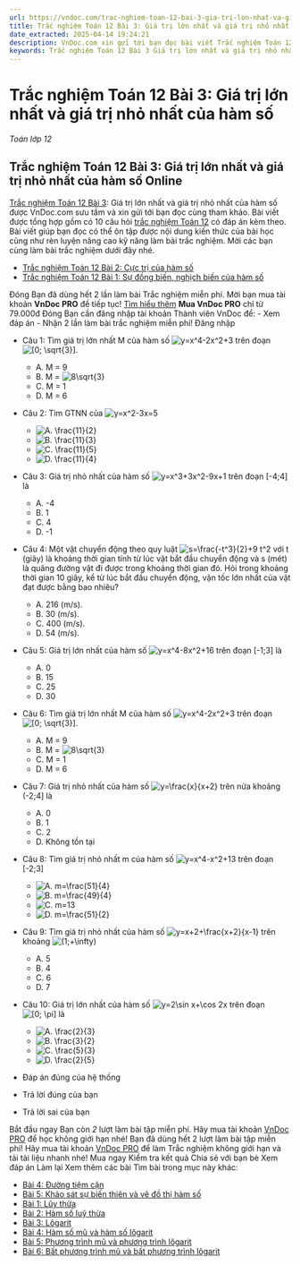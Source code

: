 ```yaml
---
url: https://vndoc.com/trac-nghiem-toan-12-bai-3-gia-tri-lon-nhat-va-gia-tri-nho-nhat-cua-ham-so-291475
title: Trắc nghiệm Toán 12 Bài 3: Giá trị lớn nhất và giá trị nhỏ nhất của hàm số - Toán lớp 12 - VnDoc.com
date_extracted: 2025-04-14 19:24:21
description: VnDoc.com xin gửi tới bạn đọc bài viết Trắc nghiệm Toán 12 Bài 3: Giá trị lớn nhất và giá trị nhỏ nhất của hàm số. Mời các bạn cùng tham khảo chi tiết.
keywords: Trắc nghiệm Toán 12 Bài 3 Giá trị lớn nhất và giá trị nhỏ nhất của hàm số,trắc nghiệm Toán 12 Bài 3,Giá trị lớn nhất và giá trị nhỏ nhất của hàm số,trắc nghiệm toán 12,toán 12,toán 12 bài 3
---
```


# Trắc nghiệm Toán 12 Bài 3: Giá trị lớn nhất và giá trị nhỏ nhất của hàm số
 _Toán lớp 12_
## Trắc nghiệm Toán 12 Bài 3: Giá trị lớn nhất và giá trị nhỏ nhất của hàm số Online
[Trắc nghiệm Toán 12 Bài 3](<https://vndoc.com/trac-nghiem-toan-12-bai-3-gia-tri-lon-nhat-va-gia-tri-nho-nhat-cua-ham-so-291475>): Giá trị lớn nhất và giá trị nhỏ nhất của hàm số được VnDoc.com sưu tầm và xin gửi tới bạn đọc cùng tham khảo. Bài viết được tổng hợp gồm có 10 câu hỏi [trắc nghiệm Toán 12](<https://vndoc.com/test-mon-toan-lop12>) có đáp án kèm theo. Bài viết giúp bạn đọc có thể ôn tập được nội dung kiến thức của bài học cũng như rèn luyện nâng cao kỹ năng làm bài trắc nghiệm. Mời các bạn cùng làm bài trắc nghiệm dưới đây nhé.
  * [Trắc nghiệm Toán 12 Bài 2: Cực trị của hàm số](<https://vndoc.com/trac-nghiem-toan-12-bai-2-cuc-tri-cua-ham-so-291473>)
  * [Trắc nghiệm Toán 12 Bài 1: Sự đồng biến, nghịch biến của hàm số](<https://vndoc.com/trac-nghiem-toan-12-bai-1-su-dong-bien-nghich-bien-cua-ham-so-291470>)

Đóng
Bạn đã dùng hết 2 lần làm bài Trắc nghiệm miễn phí. Mời bạn mua tài khoản **VnDoc PRO** để tiếp tục\! [Tìm hiểu thêm](</pro>)
**Mua VnDoc PRO** chỉ từ 79.000đ
Đóng
Bạn cần đăng nhập tài khoản Thành viên VnDoc để:
\- Xem đáp án
\- Nhận 2 lần làm bài trắc nghiệm miễn phí\!
Đăng nhập 
  * Câu 1:
Tìm giá trị lớn nhất M của hàm số ![y=x^4-2x^2+3](https://tex.vdoc.vn?tex=y%3Dx%5E4-2x%5E2%2B3) trên đoạn![\[0; \\sqrt{3}\]](https://tex.vdoc.vn?tex=%5B0%3B%20%5Csqrt%7B3%7D%5D).
    * A. M = 9
    * B. M = ![8\\sqrt{3}](https://tex.vdoc.vn?tex=8%5Csqrt%7B3%7D)
    * C. M = 1
    * D. M = 6
  * Câu 2:
Tìm GTNN của ![y=x^2-3x=5](https://tex.vdoc.vn?tex=y%3Dx%5E2-3x%3D5)
    * ![A. \\frac{11}{2}](https://tex.vdoc.vn?tex=A.%20%5Cfrac%7B11%7D%7B2%7D)
    * ![B. \\frac{11}{3}](https://tex.vdoc.vn?tex=B.%20%5Cfrac%7B11%7D%7B3%7D)
    * ![C. \\frac{11}{5}](https://tex.vdoc.vn?tex=C.%20%5Cfrac%7B11%7D%7B5%7D)
    * ![D. \\frac{11}{4}](https://tex.vdoc.vn?tex=D.%20%5Cfrac%7B11%7D%7B4%7D)
  * Câu 3:
Giá trị nhỏ nhất của hàm số ![y=x^3+3x^2-9x+1](https://tex.vdoc.vn?tex=y%3Dx%5E3%2B3x%5E2-9x%2B1) trên đoạn \[-4;4\] là
    * A. -4
    * B. 1
    * C. 4
    * D. -1
  * Câu 4:
Một vật chuyển động theo quy luật ![s=\\frac{-t^3}{2}+9 t^2](https://tex.vdoc.vn?tex=s%3D%5Cfrac%7B-t%5E3%7D%7B2%7D%2B9%20t%5E2) với t \(giây\) là khoảng thời gian tính từ lúc vật bắt đầu chuyển động và s \(mét\) là quãng đường vật đi được trong khoảng thời gian đó. Hỏi trong khoảng thời gian 10 giây, kể từ lúc bắt đầu chuyển động, vận tốc lớn nhất của vật đạt được bằng bao nhiêu?
    * A. 216 \(m/s\).
    * B. 30 \(m/s\).
    * C. 400 \(m/s\).
    * D. 54 \(m/s\).
  * Câu 5:
Giá trị lớn nhất của hàm số ![y=x^4-8x^2+16](https://tex.vdoc.vn?tex=y%3Dx%5E4-8x%5E2%2B16) trên đoạn \[-1;3\] là
    * A. 0
    * B. 15
    * C. 25
    * D. 30
  * Câu 6:
Tìm giá trị lớn nhất M của hàm số ![y=x^4-2x^2+3](https://tex.vdoc.vn?tex=y%3Dx%5E4-2x%5E2%2B3) trên đoạn ![\[0; \\sqrt{3}\]](https://tex.vdoc.vn?tex=%5B0%3B%20%5Csqrt%7B3%7D%5D).
    * A. M = 9
    * B. M = ![8\\sqrt{3}](https://tex.vdoc.vn?tex=8%5Csqrt%7B3%7D)
    * C. M = 1
    * D. M = 6
  * Câu 7:
Giá trị nhỏ nhất của hàm số ![y=\\frac{x}{x+2}](https://tex.vdoc.vn?tex=y%3D%5Cfrac%7Bx%7D%7Bx%2B2%7D) trên nửa khoảng \(-2;4\] là
    * A. 0
    * B. 1
    * C. 2
    * D. Không tồn tại
  * Câu 8:
Tìm giá trị nhỏ nhất m của hàm số ![y=x^4-x^2+13](https://tex.vdoc.vn?tex=y%3Dx%5E4-x%5E2%2B13) trên đoạn \[-2;3\]
    * ![A. m=\\frac{51}{4}](https://tex.vdoc.vn?tex=A.%20m%3D%5Cfrac%7B51%7D%7B4%7D)
    * ![B. m=\\frac{49}{4}](https://tex.vdoc.vn?tex=B.%20m%3D%5Cfrac%7B49%7D%7B4%7D)
    * ![C. m=13](https://tex.vdoc.vn?tex=C.%20m%3D13)
    * ![D. m=\\frac{51}{2}](https://tex.vdoc.vn?tex=D.%20m%3D%5Cfrac%7B51%7D%7B2%7D)
  * Câu 9:
Tìm giá trị nhỏ nhất của hàm số ![y=x+2+\\frac{x+2}{x-1}](https://tex.vdoc.vn?tex=y%3Dx%2B2%2B%5Cfrac%7Bx%2B2%7D%7Bx-1%7D) trên khoảng ![\(1;+\\infty\)](https://tex.vdoc.vn?tex=\(1%3B%2B%5Cinfty\))
    * A. 5
    * B. 4
    * C. 6
    * D. 7
  * Câu 10:
Giá trị lớn nhất của hàm số ![y=2\\sin x+\\cos 2x](https://tex.vdoc.vn?tex=y%3D2%5Csin%20x%2B%5Ccos%202x) trên đoạn ![\[0; \\pi\]](https://tex.vdoc.vn?tex=%5B0%3B%20%5Cpi%5D) là
    * ![A. \\frac{2}{3}](https://tex.vdoc.vn?tex=A.%20%5Cfrac%7B2%7D%7B3%7D)
    * ![B. \\frac{3}{2}](https://tex.vdoc.vn?tex=B.%20%5Cfrac%7B3%7D%7B2%7D)
    * ![C. \\frac{5}{3}](https://tex.vdoc.vn?tex=C.%20%5Cfrac%7B5%7D%7B3%7D)
    * ![D. \\frac{2}{5}](https://tex.vdoc.vn?tex=D.%20%5Cfrac%7B2%7D%7B5%7D)

  * Đáp án đúng của hệ thống
  * Trả lời đúng của bạn
  * Trả lời sai của bạn

Bắt đầu ngay
Bạn còn _2_ lượt làm bài tập miễn phí. Hãy mua tài khoản [VnDoc PRO](</pro>) để học không giới hạn nhé\!  Bạn đã dùng hết 2 lượt làm bài tập miễn phí\! Hãy mua tài khoản [VnDoc PRO](</pro>) để làm Trắc nghiệm không giới hạn và tải tài liệu nhanh nhé\!  Mua ngay
Kiểm tra kết quả Chia sẻ với bạn bè Xem đáp án Làm lại
Xem thêm các bài Tìm bài trong mục này khác:
  * [Bài 4: Đường tiệm cận](</trac-nghiem-toan-12-bai-4-duong-tiem-can-291477>)
  * [Bài 5: Khảo sát sự biến thiên và vẽ đồ thị hàm số](</trac-nghiem-toan-12-bai-5-khao-sat-su-bien-thien-va-ve-do-thi-ham-so-291482>)
  * [Bài 1: Lũy thừa](</trac-nghiem-toan-12-bai-1-luy-thua-291580>)
  * [Bài 2: Hàm số luỹ thừa](</trac-nghiem-toan-12-bai-2-ham-so-luy-thua-291585>)
  * [Bài 3: Lôgarit](</trac-nghiem-toan-12-bai-3-logarit-291588>)
  * [Bài 4: Hàm số mũ và hàm số lôgarit](</trac-nghiem-toan-12-bai-4-ham-so-mu-va-ham-so-logarit-291590>)
  * [Bài 5: Phương trình mũ và phương trình lôgarit](</trac-nghiem-toan-12-bai-5-phuong-trinh-mu-va-phuong-trinh-logarit-291594>)
  * [Bài 6: Bất phương trình mũ và bất phương trình lôgarit](</trac-nghiem-toan-12-bai-6-bat-phuong-trinh-mu-va-bat-phuong-trinh-logarit-291595>)

